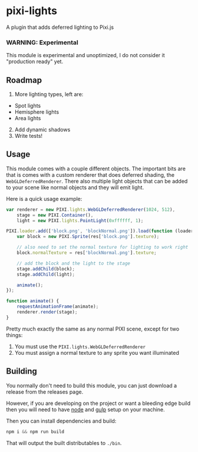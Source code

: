 # pixi-lights

A plugin that adds deferred lighting to Pixi.js

### WARNING: Experimental

This module is experimental and unoptimized, I do not consider it "production ready" yet.

## Roadmap

1. More lighting types, left are:
 - Spot lights
 - Hemisphere lights
 - Area lights
2. Add dynamic shadows
3. Write tests!

## Usage

This module comes with a couple different objects. The important bits are that is comes with a custom
renderer that does deferred shading, the `WebGLDeferredRenderer`. There also multiple light objects
that can be added to your scene like normal objects and they will emit light.

Here is a quick usage example:

```js
var renderer = new PIXI.lights.WebGLDeferredRenderer(1024, 512),
    stage = new PIXI.Container(),
    light = new PIXI.lights.PointLight(0xffffff, 1);

PIXI.loader.add(['block.png', 'blockNormal.png']).load(function (loader, res) {
    var block = new PIXI.Sprite(res['block.png'].texture);

    // also need to set the normal texture for lighting to work right
    block.normalTexture = res['blockNormal.png'].texture;

    // add the block and the light to the stage
    stage.addChild(block);
    stage.addChild(light);

    animate();
});

function animate() {
    requestAnimationFrame(animate);
    renderer.render(stage);
}
```

Pretty much exactly the same as any normal PIXI scene, except for two things:

1. You must use the `PIXI.lights.WebGLDeferredRenderer`
2. You must assign a normal texture to any sprite you want illuminated

## Building

You normally don't need to build this module, you can just download a release from the
releases page.

However, if you are developing on the project or want a bleeding edge build then you
will need to have [node][node] and [gulp][gulp] setup on your machine.

Then you can install dependencies and build:

```js
npm i && npm run build
```

That will output the built distributables to `./bin`.

[node]:       http://nodejs.org/
[gulp]:       http://gulpjs.com/
